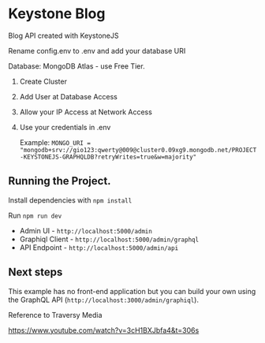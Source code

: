 # Keystone Blog

Blog API created with KeystoneJS

Rename config.env to .env and add your database URI

Database: MongoDB Atlas - use Free Tier.
1. Create Cluster
2. Add User at Database Access
3. Allow your IP Access at Network Access
4. Use your credentials in .env

    Example:
   `MONGO_URI = "mongodb+srv://gio123:qwerty@009@cluster0.09xg9.mongodb.net/PROJECT-KEYSTONEJS-GRAPHQLDB?retryWrites=true&w=majority"`



## Running the Project.

Install dependencies with `npm install`

Run `npm run dev`

* Admin UI - `http://localhost:5000/admin`
* Graphiql Client - `http://localhost:5000/admin/graphql`
* API Endpoint - `http://localhost:5000/admin/api`


## Next steps

This example has no front-end application but you can build your own using the GraphQL API (`http://localhost:3000/admin/graphiql`).

Reference to Traversy Media

https://www.youtube.com/watch?v=3cH1BXJbfa4&t=306s
